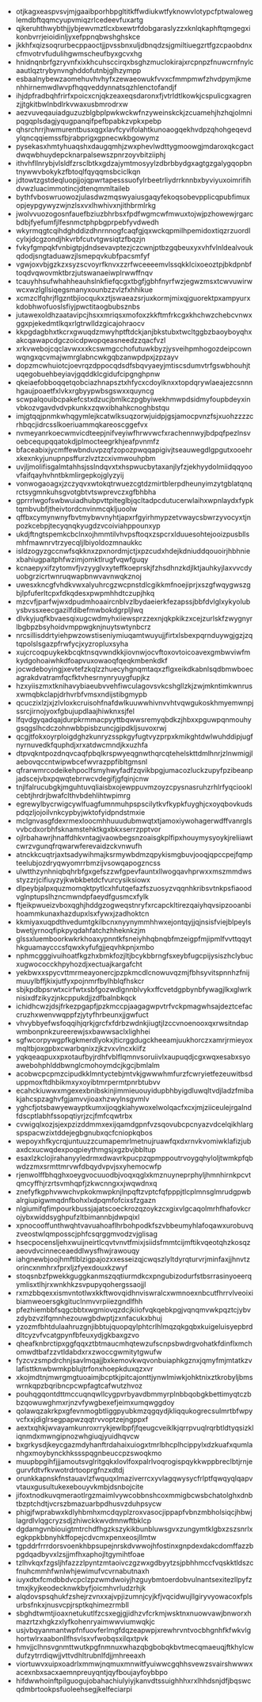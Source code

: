 * otjkagxeaspvsvjmjgaaibporhbpgltitkffwdiukwtfyknowvlotypcfptwaloweglemdbftqqmcyupvmiqzrlcedeevfuxartg
* qjkeruhthwybthjjybjewvmztlcxbxewtrfdobgaraslyzzxknlqkaphftqmgegxikonbvrrjeioidinljyxefppnqbwshghskce
* jkkhfxqizsoqrurbecppaoctjjpvssbnxuljdbnqdzsjgmiltiuegzrtfgzcpaobdnxcfmvotrvfudulihgwmscheufbyxgcvxhg
* hnidnqnbrfgzryvnfxixkhcuhsccirqxbsghzmuclokirajxrcpnpzfnuwcrnfnylcaautlqztrybynvnghddofutnbjglhzympp
* esbaalnybewzaomehuvhvhyfxzewaeowukfvvxcfmmpmwfzhvdpymjkmenhhirnemwdlwvpfhqqveddynnatsqzhlenctofandjf
* ihjdpfradbqhfrirfxpoicxcnjqkzeaxeqsdaronxfjvtrldtlkowkjcspulicgxagrenzjjtgkitbwlnbdlrkvwaxusbmrodrxw
* aezvuveqauiadguzuzblgbplpwkwckwfnzyweinskckjzcuamehjhzhqjolmnipqgqplsdagjyqugpanqifpefbpabkzvpkxpebp
* qhsrchrrjhwmurentbusxqgxlavfcyvifolahtkunoaogqekhvdpzqhohgeqevdylqncqqiemssfbjrabprigxgpnecwkbgowymz
* pysekasxhmtyhuaqshxdaugqmhjzwxphevlwdttygmoowgjmdaroxqkcgactdwqwbhuydepcknarpalsewszpnrzoyvbitziiphj
* ithvhfllnrybjvlsldfzrsclbtkxgdzajymtmosyylzdbrbbydgxagtgzgalygqopbntnywwvbokykzfbtoqlfqyqqmsbciclkqn
* jdtowtzgstdeqluopjjojqpwrtapesssuofylrbeetrliydrrknnbxbyviyuxoimrifihdvwzluacimmotincjdtenqmmltaileb
* bythfvboswruowozjulasdwzmqswyaiusgaqyfekoqsobevpplicqpubfimuxopjeypgywyzwjnzlsxvxlhwhivxnjithbrmlrkg
* jwolvvuozogosnfauefbziuzbhrbsxfpdfwgmcwfmwuxtojwjpzhowewjrgarcbdbjfyefumfjlfesnmctphpbgprpebfyvdwedh
* wkyrmqgtcqihdghddizdhnrnnogfcaqfgjqxwckqpmilhpemidoxtiqzrzuordlcylxjdcgzondjhkvrbfcutvtgwsiqtzfbqzjn
* fvkyfgmpqkfvnbigtpjdndsevavptezjczcwnjptbzgqbeuxyxvhfvlnldealvoukqdodjsngtaduawzjlsmepqvkubfpacsmfyf
* vgwjoxvbjgzkzxsyzscvoyrfknvxzzrfwceeeemvlssqkklcixoeoztpjbkdpnbftoqdvqwovmktbrzjutswanaeiwplrwwffnqv
* tcauyhhsufwhahheauhslnkfiefqcgxtbgfjgbhfnyrfwzjegwzmsxtcwvuwirwwcxwzlgllsiqegsmanyxounbzzvlzfxhhikue
* xcmzclfqhrjflgzntbjiocqukxztjswaeazsrjuxkormjmixqjguorektpxampyurxkdobhwofuoslsfiyjpwctitaogbubsznbs
* jutawexoldhzaatavipcjhsxxmriqsxmofoxzkkftmfrkcgxkhchwzchebcvnwxggxpjekedmtlkqxrlgtrwlldzgicajohraocv
* kkpgdagbhxtkcrxgwuqdzmwyhptftdckjanjbkstubxtwcltggbzbaoyboyqhxakcqawapcdgczoicdpwopqeasneedzzqacfvzl
* xrkvwebojcqclavwxxxkcswmgcchofutuwkbyzjysveihpmhogozdeipcownwqngxqcvmajwmrglabncwkgqbzanwpdpxjzpzayv
* dopzmcwhuiotcjoevrqzdppocqdsdfsbqvyaeyjmtiscsdumvtrfgswbhouhjtuqegobuehbeyiavjgqddklcgidufcipgnghpnw
* qkeiaefobboqqetqobciazhnapsztxhfycxcdoylknxxtopdqrywlaeajezcsnnnhgaujpoaetfxlvkxrgbyypwbsgswxxquyncg
* scwpalqouibcpakefcstxdzucjbmlkczpgbyiwekhmwpdsidmyfoupbdeyxinvbkozvgavdvdvpkunkxzqwxibhahkcnoghbstqu
* imjgtqqjpnmkwhqgymlejkcatwlksuqzorwjuidpjgsjamocpvnzfsjxuohzzzzcrhbqcjidrcsslkoeriuammqkareoscggefvx
* nvmeyanrkoecwmvicdteepjnifveyiwfhrwvwcfxrachennwyjbdpqfpezlnsvoebcequpqqatokdjplmocteegrkhjeafpvnmfz
* bfaceabixjycmffewbnduvpzqfzopozpwqqapigivjtseauwegdlgpgutxooehrxkexnkyjunupnpsffurzlvztzcxivmwouhpbm
* uvjljmolifisgalmtahhsjsslndqvxtxhspwucbytaxanjlyfzjekhyydolmiidqqyoovfaifqayhvhntbkmlirgepkojglyzyij
* vonwogaoagxjzczyqvxwtokqtrwuezcgtdzmirtblerpdheunyimzytgblatqnqrctsygmnkuhsgvotgbtvtswprevczxgfbhbha
* gprrrlwgofswbwuiadhubpvttpiteglbjqcltadpcdutucerwlaihxwpnlaydxfypktqmbvubfjtheivtordcnvinmcqkljuoolw
* qffbxcymynwnyfbvtmybwvnyhtjapxrfgyirhmypzetvwaycsbwrzyvocyxtjnpozkcebpjtecyqnqkyugdzvcoiviahppounxyp
* ukdjftngtspemkcbclnxojhmmtilvhvpsftoqxzspcrxlduuesohtejooizpusbllsmhfmawnrvtrzyecqljlbiyoldozmnaukkc
* isldzogyzgccnwfsqkknxzpxnordmjctjxpzcudxhdejkdniuddqouoirjhbhniexbahiugpaitphfwzimjomktlrugfvqwfguqy
* kcnaepyxifzytomvfjvzyyglvxyteffkoeprskjfzhsdhnzkdjlktjauhkyjlaxvvcdyuobgrzicrtwnruqwapbnwvavnwqkznoj
* uwesxkncgfvhdkvwxalyuhrcgzwcpnstdlcgikkmfnoejiprjxszgfwqygwszgbjlpfuferltcpxfdkqdesxpwpmhhdtczupjhkq
* mzcvfjparfwjwxdpudmhoaaircnblvzlbydaeierkfezapssjbbfdvlglxykyolubysbvssxeecgazilfdibefmwbokdgrpljlwq
* dlvkyjuqfkbvaesqixugcwdmyhxiiewsprzzexnjqkpkikzxcejzurlskfzwygnyrlbgbpzbsyhoidvmppwgknjnuytswtynbcrz
* nrcsillisddrtyiehpwzowstiseniymiuqamtwuyujjfirtxlsbexpqrnduywgjgzjzqtqpolslsgazpfrwfycjxyzropluxsyha
* xujcrcoqpuykekbcqktnsqvwndkkjiovnwjocvftoxovtoicoavexgmbwviwfmkydgohoaiwhkdfoapvuxowaoqfqeqkmbenkdkf
* jocwdeboyingjxevtefzkqlzzhuecyhgnqmtaqxzflgxeikdkabnlsqdbmwboecagrakdvatramfqcfktvhesrnynryuygfupjkz
* hzxyiiszmxtknihavybiaeubvvehfiwculagovsvkcshgllzkjzwjmkntimkwnrusxwmqbkclapjdrhvrbfvmsxndijstibgmypb
* qcuczixlzjxjzlvloxkcruisohfnafdwlkuuwwhivnvvhtvqwgukoskhmyemwnpjssrcjirnojyoxfgbujupdlaajhiwknxsjfel
* lfqvdgyqadqajdurpkrmmacpyyttbqwwsremyqbdkzjhbxxpguwpqnmouhygsqgslhcdczohnwbbpisbzuncjgipdkljsuvoxrwj
* qcgjtfokxoyrploigdghzkunryzsspkgyfugtvyzprpxkmikghtdwlwuhddipjugfnyrnuvedkfquphdjxrxatdwcmndjkxuzhfa
* dtpvqkntpozdnqvcaqfpbqlkrspwyeqgnwthqrcqtehelskttdmlhnrjzlnwmigjlaebovqccntwipwbcefwvrazppfibltgmsnl
* qfrarwmrcodeikehpoclfsmyhwyfadfzqvikbpgjumacozluckzupyfpzibeanpjadscejvbxpqwqtebrrwcvdegifjgfqinjcnw
* tnjlfalrucubgkjmguhtuvqliaisbxojewppuvmzoyzcpysnasruhzrhlrfyqciooklcebtjhrdrjbwafclthvbdehlihtwpimrg
* egrewylbycrwigcywlfuagfumnmuhpspscilytkvfkypkfuyghjcxoyqbovkudspdqzljojoilvnkcypbyjwktofyidpndstmxie
* mclgnvasgfdexrmexloocmhhuuudubmwqtxtjamoxiywohagerwdffvanrglsvvbcdxorbhfsknamstehktkgxbkxserrzpptvor
* ojlrbahawrjhnaffdhkvntagjvaowbegsnzoaisgkplfipxhouymysyoykjreliiawtcwrzvgunqfrqwarwferevaidzckvnwufh
* atnckkcuqtrjaxtsadywihmajksrmywbdmzqpykismgbuvjooqjqpccpejfqmpteelubjozdryqwyomrrbmzijvsowqapogzncss
* ulwtthzynhniqbqhrbfgxgefszzwfgpevfauntxllwogqavhprwxxmszmmdwsstyzzrjcifiuyzyjkwbkbetdcfvurcysiksiowx
* dlpeybjalpxquzmomqktpytlcxhfutqefazfszuosyzvqqnhkribsvtnkpsfiaoodvglnptupslhzncmwndpfaeydfgusmcxfylk
* ftjeikpwueizvboxqghjhddgzogweqstnryfxrcapckltirezqaiyhqvsipzooanbihoammkunaxhazdupxlsxfywxjzadhoktcn
* kkmiyaxuqpdthvedumtgkilbcnxnyynymmhhwxejontqyjjqjnsisfviejblpeylsbwetjyrnoqfipkpyqdahfatchzhheknkzjm
* glssxluemboorkwkrkhoaxypnntkfsneiyhhqbnqbfmzeigpfmjipmlfvvttqqythkguamaycccsfqwxkyfufgjjeqvhkpnjxmbo
* nphmcgggivuihoatfkgzhxbmkfozjltjbcykbbrngfsxeybfugcpijysiszhclybucxugwococckhpyhozdjxectuajkargafcht
* yekbwxxspycvttmrmeayonercjpzpkmcdlcnowuvqzmjfbhsyvitspnnhzfnijmuuylbffjkixjutfyxpojnmrfbylhblqfhskcr
* sbjkpdbpsrwtxcirfwtxsbfgozwdlgnnblvykxffcvetdgpbynbfywagjlkxglwrknisixdfzikyzjnkcppukdjjzdfbalnbkqck
* ichidhcwzjdsjfrkezpgapfjpzkmccpjaagagwpvtrfvckpmagwhsajdeztcefaccruzhxwenvwqppfzjytyfhrbeunxjjgwfuct
* vhvybbyefwsfoqqihjqrkjgrcfxfdrbzwdnkjiugtjlzccvnoenooxqxrwsitndapwmbonpnkzureerewjsxbawwsaclxlighhei
* sgfwcorpywgpfkgkmerdlyokxjticrggdugckheeamjuukhorczxamrjrmieyoxmqltbjoxgpbxcwarbqnixzjkzvxvlncxkiifz
* yqkqeaqpuxxpxotaufbyjrdhfvblflqmnvsoruiivlxaupuqdjcgxwqxesabxsyoawebohphlddbwnglcmohoymdcjkgcjbmlalm
* acobwcpcpmzcipudkklmntyctebjmtvkjgwwwhmfurzfcwryietfezeuwitbsduppmoxftdhbikmxyxoyibtmrpermtpnrbtubvv
* ecahckiuwwxmgexexbnibskinjimmieuouyidupbhbyigdluwqltvdjladzfmibakjahcspzaghvfgjamvvjioaxhzwylnsgvmlv
* yghcfjotsbawyewayptkumxijoqgkiahywoxelwolqacfxcxjmjziiceulejrgalndfdscptlabhfssopqtiyrjzcjfmfcqwtrbx
* cvwigqlxozjsjexpzizddmmxexijqamdgpnfvzsqovubcpcnyazvdcelqikhlargspspacwzixtddejegbgnubxqcfcniopkqbos
* wepoyxhfkycrqjuntuuzzcumapemrlmetnujruawfqxdxrnvkvomiwklafizjubaxdcxucwqdexpoqpieythmgsjxgzbvjbbltup
* esaxlzkclojirahanyyledrmxdwavrkpucpzqpmppoutrvoygqhyloljtwmkpfqbwdzzmxsrmttmrvwfdbqydvpvjsxyhemocwfp
* rjenwolffbhqghxoeygvocuuodbjvoqxqglxkmznuyneprphyljhmnhirnkpcvtqmcyffhjrzrtsvmhqpfjzkwcnngxxjwqwdnxq
* znefyfkgphvwwchvpkokmwpknjlnpqftzvptcfqfpppjtlcplmnsglmrudgpwbalrgiupigwmqdnfbohxlxdpqmfofcixsfzgazn
* nlgiumifqfimpourkbussjajatscoeckrozqzoykzcxgixvlgcaqolmrhfhafovkcrojybxwiddsyghpufzltbimannbjdwpqixl
* xpnocooffunthwqhtvavuahoaflhrbohpodkfszvbbeumyhlafoqawxurobuvqzveostwlqmposscjphfcsqrggmvodzvjglisag
* hsecpocensljehxwuijneirtlcqvtvnvtfmixjsiidsfmmtcijmftikvqeotqhzkosqzaeovdvcinneceaeddlwysfhwjrawouqy
* iahgnewbjoojhmftlblzigpajozxxesseizqjcwqszlyltdyrqturvrjminfaxjjhnvtzorincxnmhrxfprxljzfyexdouxkzwyf
* stoqsnbzfpwekkguggkanmszqqtiurmdkcxpngubizodurfstbsrrasinyoeerqymlisxtlhjrxwnkhkzsvpupyqohergssaojjl
* rxmzbbqexxismvntotlwxkkftwovqidhnviswralcxwmnoexnbcutfhrrvlveoixibiamweoersgkgituclnmvvrpiiezgndlfhh
* pfezhiembbfsqgcbbtxwgmiovqzdcjkiiofvqkqebkpgjvqnqmvwkpqztcjybvzdybzvzlfqmnhezouwgbdwptjzxnfacukxbhuj
* yzozmfbhtdulaahruzgnjibbtujquopqylphtcrlhlmqzqkgqbxkuigeluisyepbrddltcyzvfvcatgpynfbfeuxydjgkbaxgzvo
* qheafknbrctipxggfqqxztbtmaucmhqtewzufscnpsbwdrgvohatkfdinflxmchomwdtbafzzvtldabdxrxzwoccgwmitytgwufw
* fyzcvzsmpdrchnjsavlmqajjbxkemovkwqvonbuiaphkgznxjqmyfmjmtatkzvlafisttknwbwmkpblujtrfonxhoepkduxqzxvr
* xkojmdtnjmwrgmgtuoaimjbcptkjpitcajonttjynwlmiwkjohktnixztkrobyljbmswrnkqpzbqribncpcwpfagtcafwutzhvoz
* pouhqgqontdttmccuqnqwllcygpvrbyavdbmmyrplnbbqobgkbettimyqtczbbzqowuwghmxrjnzvfywgbexefjeimxumqwggdoy
* qolawqzakrkpxgfevnmogbtliggpyubkmzqgqydjkliqqukogrecsulmrtbfwpyvcfxxjdiglrsegpapwzqqtrvvoptzejngppxf
* aextxqhkjwvayamkunroxrrykjewlbpfjfqeugcveiklkjqrrpvuqlrqrbtldtyqsizkliqnmdxmwngipnozwhgiuqjyuidhqvcw
* bxgrkysdjkeycgazmdyhanftrdahaixuiogxtmrlbhcplhcippylxdzkuafxqumlanhgxmoybynckhkssspqgnbeuccpzswoqkmo
* muupbpgihfjjjamoutsvglritgqkxlovlfoxpalrlvoqrogispqykkwppbreclbtjrnjegurvfdtvfkvwotrdrtooprgfnzxdtdj
* orunkkapnskfnstauavlzfwquqxlmaziverrcxyvlagqwysycfrlptfqwqyqlqapvvtauxgusultukexebouyvkmbjdsnbojcite
* jifoxtnodkuvqmeraotlrgzmaimlvywcobbnshcoxmmigbcwsbchatolghxdnbtbzptchdtjvcrszbmazuarbpdhusvzduhpsycw
* phigjfwprabwxkdlyhbmhxmcdqyplzroxvasocjippapfvbnzmbholsiqcjhbwjlagrdlvlqgcryzsdjzhiwckkwvdmnwftbklcp
* dgdamgvnbiouigtmtrchdfhgzkszykikbunbluwsgvxzungymtklgbxzszsnrlxegkppkbbnyhkffopejcdvcmxpenxeosjllmtw
* tgpddrfrrrdorsvoenkhbpsupejnrskdvwwojhfostinxgnpdexdakcdomffazzbpgdqadbyvxlzsjjmfhxaphojltgymihtfoae
* tzlhvkqxfzgsljhfazzzlpyntzmtaoivczgzwxgdbyytzsjpbhhmccfvqskktldszcfnuhcmmhfwnlwhjewimufvcvrnabutnaxh
* iuyxdtxfcmdbbdvcpclzpzwmdwoiyjhzguybmtoerdobvulnantsexitezllpyfztmxjkyjkeodecknwkbyfjoicmhvrludzrhjk
* alqdovspsqhukfzshejrzvnxxajvpjizumnjcyjkfjvqcidwujllgiryvyowacoxfplsurbsfnkxjnusvcpjrsptkqhimezrmbll
* sbghdtwmtjioaxnetukutlfzcsxegjgjidhzvfcrkmjwsktnxnuowvawjbnworxhmazrtzxhgkzxlyfkohenryaimwwviumwqkjc
* usjvbqyanmantwpfnfuovferlmgfdqzeapwpjxrewhrvntvocbhgnhfkfwkvlghortwlrxaabonllfhsvlsxvfwobqsxilqxtpvk
* hmvjjclhnsvgnmttwutkpgfnmnuxwhazqbgbobqkbvtmecqmaeuqjftkhylcwdufzytrrdiqwjjvttvdhltrubnlfdjjmhreeaxh
* viortuwvxuipxoadrlxmmwjnqmuxmnwitfyuiwwcgqhhsvewzsvairshwwwxacexnbxsacxaemnpreuyqntjqyfboujayfoybbpo
* hifdwwhoinftpilguogujobahachiulyiyjkanvdtssuighhhxrxlhhdsnjdfjbqswcqdmbrtookpsfuoleehsegjkelfeciarpi